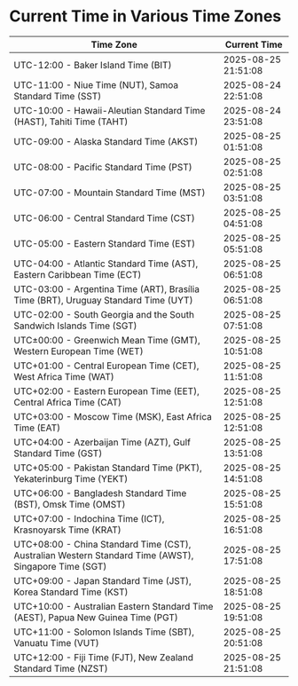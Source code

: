 # Current Time in Various Time Zones

| Time Zone | Current Time |
|-----------|--------------|
| UTC-12:00 - Baker Island Time (BIT) | 2025-08-25 21:51:08 |
| UTC-11:00 - Niue Time (NUT), Samoa Standard Time (SST) | 2025-08-24 22:51:08 |
| UTC-10:00 - Hawaii-Aleutian Standard Time (HAST), Tahiti Time (TAHT) | 2025-08-24 23:51:08 |
| UTC-09:00 - Alaska Standard Time (AKST) | 2025-08-25 01:51:08 |
| UTC-08:00 - Pacific Standard Time (PST) | 2025-08-25 02:51:08 |
| UTC-07:00 - Mountain Standard Time (MST) | 2025-08-25 03:51:08 |
| UTC-06:00 - Central Standard Time (CST) | 2025-08-25 04:51:08 |
| UTC-05:00 - Eastern Standard Time (EST) | 2025-08-25 05:51:08 |
| UTC-04:00 - Atlantic Standard Time (AST), Eastern Caribbean Time (ECT) | 2025-08-25 06:51:08 |
| UTC-03:00 - Argentina Time (ART), Brasília Time (BRT), Uruguay Standard Time (UYT) | 2025-08-25 06:51:08 |
| UTC-02:00 - South Georgia and the South Sandwich Islands Time (SGT) | 2025-08-25 07:51:08 |
| UTC±00:00 - Greenwich Mean Time (GMT), Western European Time (WET) | 2025-08-25 10:51:08 |
| UTC+01:00 - Central European Time (CET), West Africa Time (WAT) | 2025-08-25 11:51:08 |
| UTC+02:00 - Eastern European Time (EET), Central Africa Time (CAT) | 2025-08-25 12:51:08 |
| UTC+03:00 - Moscow Time (MSK), East Africa Time (EAT) | 2025-08-25 12:51:08 |
| UTC+04:00 - Azerbaijan Time (AZT), Gulf Standard Time (GST) | 2025-08-25 13:51:08 |
| UTC+05:00 - Pakistan Standard Time (PKT), Yekaterinburg Time (YEKT) | 2025-08-25 14:51:08 |
| UTC+06:00 - Bangladesh Standard Time (BST), Omsk Time (OMST) | 2025-08-25 15:51:08 |
| UTC+07:00 - Indochina Time (ICT), Krasnoyarsk Time (KRAT) | 2025-08-25 16:51:08 |
| UTC+08:00 - China Standard Time (CST), Australian Western Standard Time (AWST), Singapore Time (SGT) | 2025-08-25 17:51:08 |
| UTC+09:00 - Japan Standard Time (JST), Korea Standard Time (KST) | 2025-08-25 18:51:08 |
| UTC+10:00 - Australian Eastern Standard Time (AEST), Papua New Guinea Time (PGT) | 2025-08-25 19:51:08 |
| UTC+11:00 - Solomon Islands Time (SBT), Vanuatu Time (VUT) | 2025-08-25 20:51:08 |
| UTC+12:00 - Fiji Time (FJT), New Zealand Standard Time (NZST) | 2025-08-25 21:51:08 |
